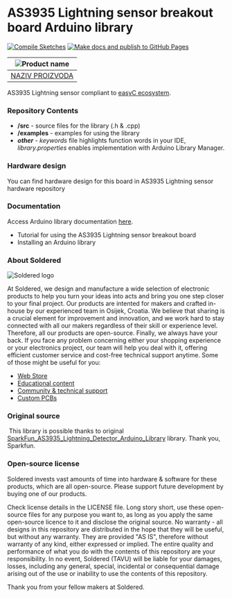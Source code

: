 # AS3935 Lightning sensor breakout board Arduino library

[![Compile Sketches](http://github-actions.40ants.com/e-radionicacom/Soldered-AS3935-Lightning-detect-Arduino-Library/matrix.svg?branch=dev&only=Compile%20Sketches)](https://github.com/e-radionicacom/Soldered-AS3935-Lightning-detect-Arduino-Library/actions/workflows/compile_test.yml)
[![Make docs and publish to GitHub Pages](https://github.com/e-radionicacom/Soldered-AS3935-Lightning-detect-Arduino-Library/actions/workflows/make_docs.yml/badge.svg?branch=dev)](https://github.com/e-radionicacom/Soldered-AS3935-Lightning-detect-Arduino-Library/actions/workflows/make_docs.yml)

| ![Product name](https://upload.wikimedia.org/wikipedia/commons/8/8f/Example_image.svg) |
| :---------------------------------------------------------------------------------------------: |
| [NAZIV PROIZVODA](https://www.solde.red/333097)                                                            |

AS3935 Lightning sensor compliant to [easyC ecosystem](https://www.soldered.com/easyC). 

### Repository Contents
- **/src** - source files for the library (.h & .cpp)
- **/examples** - examples for using the library
- ***other*** - *keywords* file highlights function words in your IDE, *library.properties* enables implementation with Arduino Library Manager.

### Hardware design
You can find hardware design for this board in AS3935 Lightning sensor hardware repository

### Documentation

Access Arduino library documentation [here](https://e-radionicacom.github.io/Soldered-AS3935-Lightning-detect-Arduino-Library/).

- Tutorial for using the AS3935 Lightning sensor breakout board
- Installing an Arduino library

### About Soldered
![Soldered logo](https://raw.githubusercontent.com/e-radionicacom/Soldered-AS3935-Lightning-detect-Arduino-Library/dev/extras/Logo%20horizontal-2.svg)

At Soldered, we design and manufacture a wide selection of electronic products to help you turn your ideas into acts and bring you one step closer to your final project. Our products are intented for makers and crafted in-house by our experienced team in Osijek, Croatia. We believe that sharing is a crucial element for improvement and innovation, and we work hard to stay connected with all our makers regardless of their skill or experience level. Therefore, all our products are open-source. Finally, we always have your back. If you face any problem concerning either your shopping experience or your electronics project, our team will help you deal with it, offering efficient customer service and cost-free technical support anytime. Some of those might be useful for you:

- [Web Store](https://www.soldered.com)
- [Educational content](https://learn.soldered.com)
- [Community & technical support](https://community.soldered.com)
- [Custom PCBs](https://pcb.soldered.com)


### Original source
​
This library is possible thanks to original [SparkFun_AS3935_Lightning_Detector_Arduino_Library](https://github.com/sparkfun/SparkFun_AS3935_Lightning_Detector_Arduino_Library) library. Thank you, Sparkfun. 


### Open-source license
Soldered invests vast amounts of time into hardware & software for these products, which are all open-source. Please support future development by buying one of our products. 

Check license details in the LICENSE file. Long story short, use these open-source files for any purpose you want to, as long as you apply the same open-source licence to it and disclose the original source. No warranty - all designs in this repository are distributed in the hope that they will be useful, but without any warranty. They are provided "AS IS", therefore without warranty of any kind, either expressed or implied. The entire quality and performance of what you do with the contents of this repository are your responsibility. In no event, Soldered (TAVU) will be liable for your damages, losses, including any general, special, incidental or consequential damage arising out of the use or inability to use the contents of this repository. 

Thank you from your fellow makers at Soldered.

